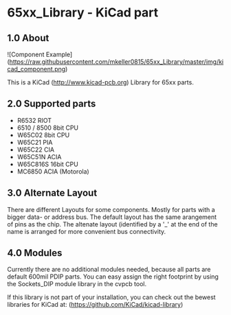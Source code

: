 65xx_Library - KiCad part
=========================

## 1.0 About

![Component Example] (https://raw.githubusercontent.com/mkeller0815/65xx_Library/master/img/kicad_component.png)

This is a KiCad (http://www.kicad-pcb.org) Library for 65xx parts.

## 2.0 Supported parts

 - R6532 	RIOT
 - 6510 / 8500	8bit CPU
 - W65C02	8bit CPU
 - W65C21	PIA
 - W65C22	CIA
 - W65C51N	ACIA
 - W65C816S	16bit CPU
 - MC6850	ACIA (Motorola)

## 3.0 Alternate Layout 

There are different Layouts for some components. Mostly for parts with a bigger data- or address bus.
The default layout has the same arangement of pins as the chip. The altenate layout (identified by a 
'_' at the end of the name is arranged for more convenient bus connectivity.

## 4.0 Modules

Currently there are no additional modules needed, because all parts are default 600mil PDIP parts.
You can easy assign the right footprint by using the Sockets_DIP module library in the cvpcb tool. 

If this library is not part of your installation, you can check out the bewest libraries for KiCad
at: (https://github.com/KiCad/kicad-library)
